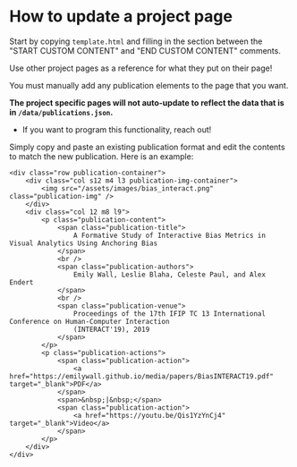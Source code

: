 # How to update a project page

Start by copying `template.html` and filling in the section between the
"START CUSTOM CONTENT" and "END CUSTOM CONTENT" comments.

Use other project pages as a reference for what they put on their page!

You must manually add any publication elements to the page that you want.

**The project specific pages will not auto-update to reflect the
data that is in `/data/publications.json`.**

- If you want to program this functionality, reach out!

Simply copy and paste an existing publication format and edit the contents to
match the new publication. Here is an example:

```(html)
<div class="row publication-container">
    <div class="col s12 m4 l3 publication-img-container">
        <img src="/assets/images/bias_interact.png" class="publication-img" />
    </div>
    <div class="col 12 m8 l9">
        <p class="publication-content">
            <span class="publication-title">
                A Formative Study of Interactive Bias Metrics in Visual Analytics Using Anchoring Bias
            </span>
            <br />
            <span class="publication-authors">
                Emily Wall, Leslie Blaha, Celeste Paul, and Alex Endert
            </span>
            <br />
            <span class="publication-venue">
                Proceedings of the 17th IFIP TC 13 International Conference on Human-Computer Interaction
                (INTERACT'19), 2019
            </span>
        </p>
        <p class="publication-actions">
            <span class="publication-action">
                <a href="https://emilywall.github.io/media/papers/BiasINTERACT19.pdf" target="_blank">PDF</a>
            </span>
            <span>&nbsp;|&nbsp;</span>
            <span class="publication-action">
                <a href="https://youtu.be/Qis1YzYnCj4" target="_blank">Video</a>
            </span>
        </p>
    </div>
</div>
```
